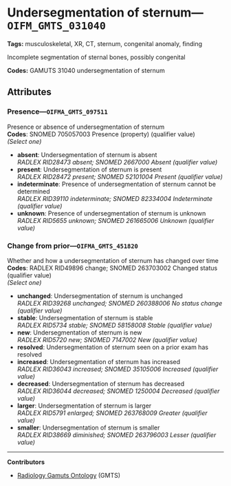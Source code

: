 # Undersegmentation of sternum—`OIFM_GMTS_031040`

**Tags:** musculoskeletal, XR, CT, sternum, congenital anomaly, finding

Incomplete segmentation of sternal bones, possibly congenital

**Codes:** GAMUTS 31040 undersegmentation of sternum

## Attributes

### Presence—`OIFMA_GMTS_097511`

Presence or absence of undersegmentation of sternum  
**Codes**: SNOMED 705057003 Presence (property) (qualifier value)  
*(Select one)*

- **absent**: Undersegmentation of sternum is absent  
_RADLEX RID28473 absent; SNOMED 2667000 Absent (qualifier value)_
- **present**: Undersegmentation of sternum is present  
_RADLEX RID28472 present; SNOMED 52101004 Present (qualifier value)_
- **indeterminate**: Presence of undersegmentation of sternum cannot be determined  
_RADLEX RID39110 indeterminate; SNOMED 82334004 Indeterminate (qualifier value)_
- **unknown**: Presence of undersegmentation of sternum is unknown  
_RADLEX RID5655 unknown; SNOMED 261665006 Unknown (qualifier value)_

### Change from prior—`OIFMA_GMTS_451820`

Whether and how a undersegmentation of sternum has changed over time  
**Codes**: RADLEX RID49896 change; SNOMED 263703002 Changed status (qualifier value)  
*(Select one)*

- **unchanged**: Undersegmentation of sternum is unchanged  
_RADLEX RID39268 unchanged; SNOMED 260388006 No status change (qualifier value)_
- **stable**: Undersegmentation of sternum is stable  
_RADLEX RID5734 stable; SNOMED 58158008 Stable (qualifier value)_
- **new**: Undersegmentation of sternum is new  
_RADLEX RID5720 new; SNOMED 7147002 New (qualifier value)_
- **resolved**: Undersegmentation of sternum seen on a prior exam has resolved  
- **increased**: Undersegmentation of sternum has increased  
_RADLEX RID36043 increased; SNOMED 35105006 Increased (qualifier value)_
- **decreased**: Undersegmentation of sternum has decreased  
_RADLEX RID36044 decreased; SNOMED 1250004 Decreased (qualifier value)_
- **larger**: Undersegmentation of sternum is larger  
_RADLEX RID5791 enlarged; SNOMED 263768009 Greater (qualifier value)_
- **smaller**: Undersegmentation of sternum is smaller  
_RADLEX RID38669 diminished; SNOMED 263796003 Lesser (qualifier value)_

---

**Contributors**

- [Radiology Gamuts Ontology](https://gamuts.net/) (GMTS)